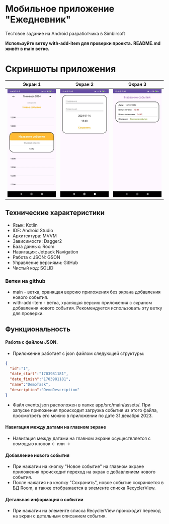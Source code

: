 # Мобильное приложение "Ежедневник"
Тестовое задание на Android разработчика в Simbirsoft

**Используйте ветку with-add-item для проверки проекта.**
**README.md живёт в main ветке.**

# Скриншоты приложения
|                   Экран 1                    |                   Экран 2                    |                   Экран 3                    |
|:--------------------------------------------:|:--------------------------------------------:|:--------------------------------------------:|
| ![alt text](app/src/main/assets/screen1.jpg) | ![alt text](app/src/main/assets/screen2.jpg) | ![alt text](app/src/main/assets/screen3.jpg) |

## Технические характеристики

- Язык: Kotlin
- IDE: Android Studio
- Архитектура: MVVM
- Зависимости: Dagger2
- База данных: Room
- Навигация: Jetpack Navigation
- Работа c JSON: GSON
- Управление версиями: GitHub
- Чистый код: SOLID

### Ветки на github
- main - ветка, хранящая версию приложения без экрана добавления нового события.
- with-add-item - ветка, хранящая версию приложения с экраном добавления нового события. Рекомендуется использовать эту ветку для проверки.

## Функциональность

#### Работа с файлом JSON.

- Приложение работает с json файлом следующей структуры:
```JSON
{
  "id":"1",
  "date_start":"1703981181",
  "date_finish":"1703981181",
  "name":"DemoTask",
  "description":"DemoDescription"
}
````
- Файл events.json расположен в папке app/src/main/assets/. При запуске приложения происходит 
  загрузка события из этого файла, просмотреть его можно в приложении по дате 31 декабря 2023.

#### Навигация между датами на главном экране
- Навигация между датами на главном экране осуществляется с помощью кнопок <- или ->

#### Добавление нового события
- При нажатии на кнопку "Новое событие" на главном экране приложения происходит переход на экран с добавлением нового события.
- После нажатия на кнопку "Сохранить", новое событие сохраняется в БД Room, а также отображается в элементе списка RecyclerView.

#### Детальная информация о событии
- При нажатии на элементе списка RecyclerView происходит переход на экран с детальным описанием события.